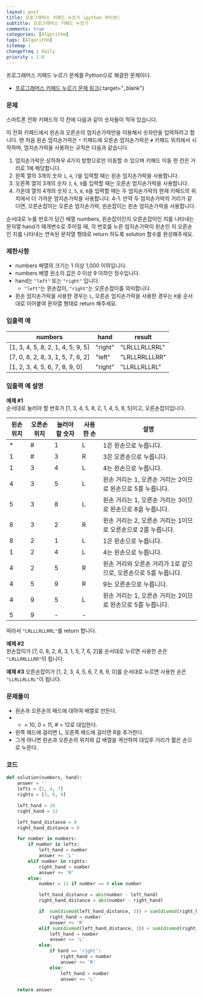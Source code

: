 ```yaml
---
layout: post
title: 프로그래머스 키패드 누르기 (python 파이썬)
subtitle: 프로그래머스 키패드 누르기
comments: true
categories: [Algorithm]
tags: [Algorithm]
sitemap :
changefreq : daily
priority : 1.0
---
```

프로그래머스 키패드 누르기 문제를 Python으로 해결한 문제이다.  

* [프로그래머스 키패드 누르기 문제 링크](https://programmers.co.kr/learn/courses/30/lessons/67256){:target="_blank"}

### 문제 
스마트폰 전화 키패드의 각 칸에 다음과 같이 숫자들이 적혀 있습니다.


이 전화 키패드에서 왼손과 오른손의 엄지손가락만을 이용해서 숫자만을 입력하려고 합니다.
맨 처음 왼손 엄지손가락은 ```*``` 키패드에 오른손 엄지손가락은 ```#``` 키패드 위치에서 시작하며, 엄지손가락을 사용하는 규칙은 다음과 같습니다.

1. 엄지손가락은 상하좌우 4가지 방향으로만 이동할 수 있으며 키패드 이동 한 칸은 거리로 1에 해당합니다.
2. 왼쪽 열의 3개의 숫자 ```1```, ```4```, ```7```을 입력할 때는 왼손 엄지손가락을 사용합니다.
3. 오른쪽 열의 3개의 숫자 ```3```, ```6```, ```9```를 입력할 때는 오른손 엄지손가락을 사용합니다.
4. 가운데 열의 4개의 숫자 ```2```, ```5```, ```8```, ```0```을 입력할 때는 두 엄지손가락의 현재 키패드의 위치에서 더 가까운 엄지손가락을 사용합니다.
	4-1. 만약 두 엄지손가락의 거리가 같다면, 오른손잡이는 오른손 엄지손가락, 왼손잡이는 왼손 엄지손가락을 사용합니다.

순서대로 누를 번호가 담긴 배열 numbers, 왼손잡이인지 오른손잡이인 지를 나타내는 문자열 hand가 매개변수로 주어질 때, 각 번호를 누른 엄지손가락이 왼손인 지 오른손인 지를 나타내는 연속된 문자열 형태로 return 하도록 solution 함수를 완성해주세요.

### 제한사항
* numbers 배열의 크기는 1 이상 1,000 이하입니다.
* numbers 배열 원소의 값은 0 이상 9 이하인 정수입니다.
* hand는 ```"left"``` 또는 ```"right"``` 입니다.
	* ```"left"```는 왼손잡이, ```"right"```는 오른손잡이를 의미합니다.
* 왼손 엄지손가락을 사용한 경우는 ```L```, 오른손 엄지손가락을 사용한 경우는 ```R```을 순서대로 이어붙여 문자열 형태로 return 해주세요.

### 입출력 예

|numbers|hand|result|
|-----|-----|-----|
|[1, 3, 4, 5, 8, 2, 1, 4, 5, 9, 5]|"right"|"LRLLLRLLRRL"|
|[7, 0, 8, 2, 8, 3, 1, 5, 7, 6, 2]|"left"|"LRLLRRLLLRR"|
|[1, 2, 3, 4, 5, 6, 7, 8, 9, 0]|"right"|"LLRLLRLLRL"|


### 입출력 예 설명
**예제 #1**  
순서대로 눌러야 할 번호가 [1, 3, 4, 5, 8, 2, 1, 4, 5, 9, 5]이고, 오른손잡이입니다.

|왼손 위치|오른손 위치|눌러야 할 숫자|사용한 손|설명|
|-----|-----|-----|-----|-----|
|*|#|1|L|1은 왼손으로 누릅니다.|
|1|#|3|R|3은 오른손으로 누릅니다.|
|1|3|4|L|4는 왼손으로 누릅니다.|
|4|3|5|L|왼손 거리는 1, 오른손 거리는 2이므로 왼손으로 5를 누릅니다.|
|5|3|8|L|왼손 거리는 1, 오른손 거리는 3이므로 왼손으로 8을 누릅니다.|
|8|3|2|R|왼손 거리는 2, 오른손 거리는 1이므로 오른손으로 2를 누릅니다.|
|8|2|1|L|1은 왼손으로 누릅니다.|
|1|2|4|L|4는 왼손으로 누릅니다.|
|4|2|5|R|왼손 거리와 오른손 거리가 1로 같으므로, 오른손으로 5를 누릅니다.|
|4|5|9|R|9는 오른손으로 누릅니다.|
|4|9|5|L|왼손 거리는 1, 오른손 거리는 2이므로 왼손으로 5를 누릅니다.|
|5|9|-|-||	


따라서 ```"LRLLLRLLRRL"```를 return 합니다.

**예제 #2**  
왼손잡이가 [7, 0, 8, 2, 8, 3, 1, 5, 7, 6, 2]를 순서대로 누르면 사용한 손은 ```"LRLLRRLLLRR"```이 됩니다.

**예제 #3**
오른손잡이가 [1, 2, 3, 4, 5, 6, 7, 8, 9, 0]를 순서대로 누르면 사용한 손은 ```"LLRLLRLLRL"```이 됩니다.

### 문제풀이
* 왼손과 오른손의 패드에 대하여 배열로 만든다.
* * = 10, 0 = 11, # = 12로 대입한다.
* 왼쪽 패드에 걸리면 L, 오른쪽 패드에 걸리면 R을 추가한다.
* 그게 아니면 왼손과 오른손의 위치와 값 배열을 계산하여 대입후 거리가 짧은 손으로 누른다.

### 코드
```python
def solution(numbers, hand):
    answer = ''
    lefts = [1, 4, 7]
    rights = [3, 6, 9]

    left_hand = 10
    right_hand = 12

    left_hand_distance = 0
    right_hand_distance = 0

    for number in numbers:
        if number in lefts:
            left_hand = number
            answer += 'L'
        elif number in rights:
            right_hand = number
            answer += 'R'
        else:
            number = 11 if number == 0 else number

            left_hand_distance = abs(number - left_hand)
            right_hand_distance = abs(number - right_hand)

            if  sum(divmod(left_hand_distance, 3)) > sum(divmod(right_hand_distance, 3)):
                right_hand = number
                answer += 'R'
            elif sum(divmod(left_hand_distance, 3)) < sum(divmod(right_hand_distance, 3)):
                left_hand = number
                answer += 'L'
            else:
                if hand == 'right':
                    right_hand = number
                    answer += 'R'
                else:
                    left_hand = number
                    answer += 'L'

    return answer
```
